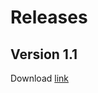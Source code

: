 # Releases

## Version 1.1

Download [link](https://github.com/electronut/ElectronutLabs-Bumpy/releases/download/v1.1/bumpy-rev1.1.bin)